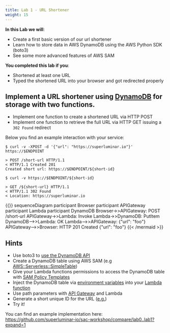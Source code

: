 ```yaml
---
title: Lab 1 - URL Shortener
weight: 15
---
```


**In this Lab we will**:

- Create a first basic version of our url shortener
- Learn how to store data in AWS DynamoDB using the AWS Python SDK (boto3)
- See some more advanced features of AWS SAM

**You completed this lab if you**:

- Shortened at least one URL
- Typed the shortened URL into your browser and got redirected properly

## Implement a URL shortener using [DynamoDB](https://docs.aws.amazon.com/amazondynamodb/latest/developerguide/Introduction.html) for storage with two functions.

- Implement one function to create a shortened URL via HTTP POST
- Implement one function to retrieve the full URL via HTTP GET issuing a `302 Found` redirect

Below you find an example interaction with your service:

```
$ curl -v -XPOST -d '{"url": "https://superluminar.io"}' https://$ENDPOINT

> POST /short-url HTTP/1.1
< HTTP/1.1 Created 201
Created short url: https://$ENDPOINT/${short-id}

$ curl -v https://$ENDPOINT/${short-id}

> GET /${short-url} HTTP/1.1
< HTTP/1.1 302 Found
< Location: https://superluminar.io
```

{{<mermaid>}}
sequenceDiagram
    participant Browser
    participant APIGateway
    participant Lambda
    participant DynamoDB
    Browser->>APIGateway: POST /short-url
    APIGateway->>Lambda: Invoke
    Lambda->>DynamoDB: PutItem
    DynamoDB-->>Lambda: OK
    Lambda-->>APIGateway: {"url": "foo"}
    APIGateway-->>Browser: HTTP 201 Created {"url": "foo"}
{{< /mermaid >}}

## Hints

- Use boto3 to [use the DynamoDB API](https://boto3.amazonaws.com/v1/documentation/api/latest/reference/services/dynamodb.html)
- Create a DynamoDB table using AWS SAM (e.g [AWS::Serverless::SimpleTable](https://docs.aws.amazon.com/serverless-application-model/latest/developerguide/serverless-sam-template.html#serverless-sam-template-simpletable))
- Give your Lambda functions permissions to access the DynamoDB table with [SAM Policy Templates](https://docs.aws.amazon.com/serverless-application-model/latest/developerguide/serverless-policy-templates.html)
- Inject the DynamoDB table via [environment variables](https://github.com/awslabs/serverless-application-model/blob/master/versions/2016-10-31.md#environment-object) into your [Lambda function](https://github.com/awslabs/serverless-application-model/blob/master/versions/2016-10-31.md#properties)
- Use path parameters with [API Gateway](https://github.com/awslabs/serverless-application-model/blob/master/versions/2016-10-31.md#api) and Lambda
- Generate a short unique ID for the URL ([e.g.](https://stackoverflow.com/a/2510733))
- Try it!

You can find an example implementation here: https://github.com/superluminar-io/sac-workshop/compare/lab0..lab1?expand=1
